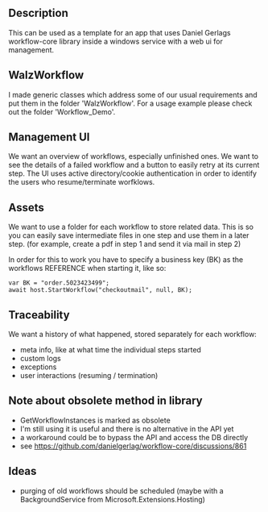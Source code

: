 ## Description
This can be used as a template for an app that uses
Daniel Gerlags workflow-core library
inside a windows service with a web ui for management.

## WalzWorkflow
I made generic classes which address some of our usual
requirements and put them in the folder 'WalzWorkflow'.
For a usage example please check out the folder 'Workflow_Demo'.

## Management UI
We want an overview of workflows, especially unfinished ones.
We want to see the details of a failed workflow and 
a button to easily retry at its current step.
The UI uses active directory/cookie authentication in order to
identify the users who resume/terminate worfklows.

## Assets
We want to use a folder for each workflow to store related data.
This is so you can easily save intermediate files in one step
and use them in a later step.
(for example, create a pdf in step 1 and send it via mail in step 2)

In order for this to work you have to specify a business key (BK)
as the workflows REFERENCE when starting it, like so:
```
var BK = "order.5023423499";
await host.StartWorkflow("checkoutmail", null, BK);
```

## Traceability
We want a history of what happened, stored separately for each workflow:
- meta info, like at what time the individual steps started
- custom logs
- exceptions
- user interactions (resuming / termination)

## Note about obsolete method in library
- GetWorkflowInstances is marked as obsolete
- I'm still using it is useful and there is no alternative in the API yet
- a workaround could be to bypass the API and access the DB directly
- see https://github.com/danielgerlag/workflow-core/discussions/861

## Ideas
- purging of old workflows should be scheduled
  (maybe with a BackgroundService from Microsoft.Extensions.Hosting)
